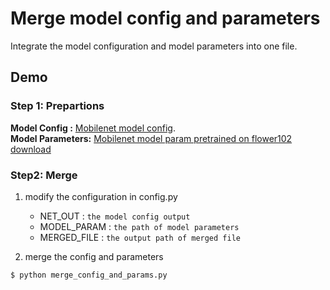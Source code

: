 
# Merge model config and parameters

Integrate the model configuration and model parameters into one file. 

## Demo

### Step 1: Prepartions

**Model Config :** [Mobilenet model config](../../models/mobilenet.py).    
**Model Parameters:** [Mobilenet model param pretrained on flower102 download](https://pan.baidu.com/s/1geHkrw3) 

### Step2: Merge 

1. modify the configuration in config.py
	- NET_OUT : `the model config output`
	- MODEL_PARAM : `the path of model parameters`
	- MERGED_FILE : `the output path of merged file`



2. merge the config and parameters    
``` 
$ python merge_config_and_params.py
```


